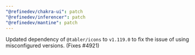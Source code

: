 ```yaml
---
"@refinedev/chakra-ui": patch
"@refinedev/inferencer": patch
"@refinedev/mantine": patch
---
```


Updated dependency of `@tabler/icons` to `v1.119.0` to fix the issue of using misconfigured versions. (Fixes #4921)
